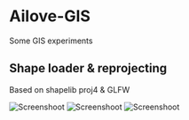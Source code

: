 Ailove-GIS
==========

Some GIS experiments

Shape loader & reprojecting
---------------------------

Based on shapelib proj4 & GLFW

![Screenshoot](https://raw.github.com/ailove-lab/Ailove-GIS/reproject/doc/001.png)
![Screenshoot](https://raw.github.com/ailove-lab/Ailove-GIS/reproject/doc/002.png)
![Screenshoot](https://raw.github.com/ailove-lab/Ailove-GIS/reproject/doc/003.png)

